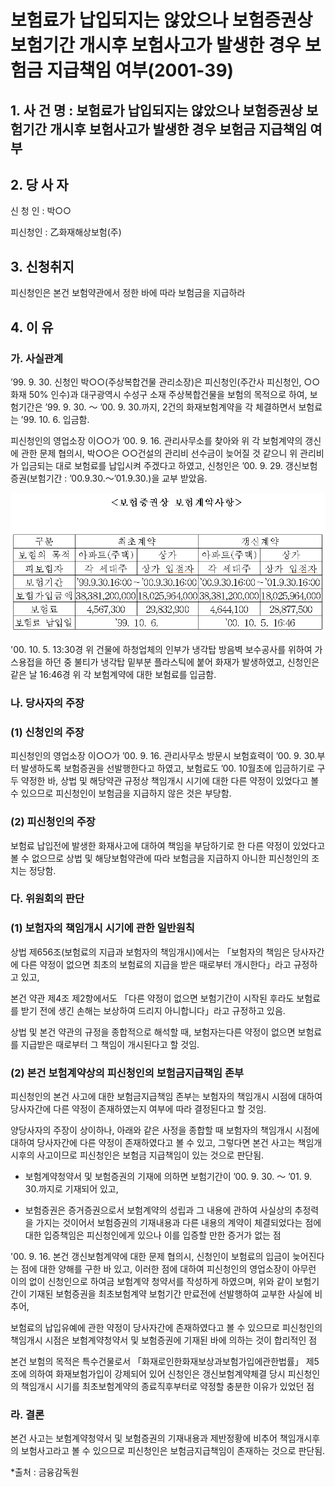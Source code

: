 # 보험료가 납입되지는 않았으나 보험증권상 보험기간 개시후 보험사고가 발생한 경우 보험금 지급책임 여부(2001-39)


## 1. 사 건 명 : 보험료가 납입되지는 않았으나 보험증권상 보험기간 개시후 보험사고가 발생한 경우 보험금 지급책임 여부

## 2. 당 사 자
신 청 인 : 박○○

피신청인 : 乙화재해상보험(주) 

## 3. 신청취지
피신청인은 본건 보험약관에서 정한 바에 따라 보험금을 지급하라

## 4. 이   유
### 가. 사실관계

’99. 9. 30. 신청인 박○○(주상복합건물 관리소장)은 피신청인(주간사 피신청인, ○○화재 50% 인수)과 대구광역시 수성구 소재 주상복합건물을 보험의 목적으로 하여, 보험기간은 ’99. 9. 30. ～ ’00. 9. 30.까지, 2건의 화재보험계약을 각 체결하면서 보험료는 ’99. 10. 6. 입금함.
 
피신청인의 영업소장 이○○가 ’00. 9. 16. 관리사무소를 찾아와 위 각 보험계약의 갱신에 관한 문제 협의시, 박○○은 ○○건설의 관리비 선수금이 늦어질 것 같으니 위 관리비가 입금되는 대로 보험료를 납입시켜 주겠다고 하였고, 신청인은 ’00. 9. 29. 갱신보험증권(보험기간 : ’00.9.30.～’01.9.30.)을 교부 받았음.

![alt image](https://raw.githubusercontent.com/aijinet/bodoc-claim-contents/master/contents/images/66_1.PNG)

<!--    <보험증권상 보험계약사항>
  
구분
최초계약
갱신계약
보험의 목적
아파트(주택)
상가
아파트(주택)
상가
피보험자
각 세대주
상가 입점자
각 세대주
상가 입점자
보험기간
’99.9.30.16:00～’00.9.30.16:00
’00.9.30.16:00～’01.9.30.16:00
보험가입금액
38,381,200,000
18,025,964,000
38,381,200,000
18,025,964,000
보험료
4,567,300
29,832,900
4,644,100
28,877,500
보험료 납입일
’99. 10. 6.
’00. 10. 5. 16:46-->


'00. 10. 5. 13:30경 위 건물에 하청업체의 인부가 냉각탑 방음벽 보수공사를 위하여 가스용접을 하던 중 불티가 냉각탑 밑부분 플라스틱에 붙어 화재가 발생하였고, 신청인은 같은 날 16:46경 위 각 보험계약에 대한 보험료를 입금함.

### 나. 당사자의 주장
### (1) 신청인의 주장
피신청인의 영업소장 이○○가 ’00. 9. 16. 관리사무소 방문시 보험효력이 ’00. 9. 30.부터 발생하도록 보험증권을 선발행한다고 하였고, 보험료도 ’00. 10월초에 입금하기로 구두 약정한 바, 상법 및 해당약관 규정상 책임개시 시기에 대한 다른 약정이 있었다고 볼 수 있으므로 피신청인이 보험금을 지급하지 않은 것은 부당함.
 
### (2) 피신청인의 주장
보험료 납입전에 발생한 화재사고에 대하여 책임을 부담하기로 한 다른 약정이 있었다고 볼 수 없으므로 상법 및 해당보험약관에 따라 보험금을 지급하지 아니한 피신청인의 조치는 정당함.

### 다. 위원회의 판단
### (1) 보험자의 책임개시 시기에 관한 일반원칙 

상법 제656조(보험료의 지급과 보험자의 책임개시)에서는 「보험자의 책임은 당사자간에 다른 약정이 없으면 최초의 보험료의 지급을 받은 때로부터 개시한다」라고 규정하고 있고,

본건 약관 제4조 제2항에서도 「다른 약정이 없으면 보험기간이 시작된 후라도 보험료를 받기 전에 생긴 손해는 보상하여 드리지 아니합니다」라고 규정하고 있음.

상법 및 본건 약관의 규정을 종합적으로 해석할 때, 보험자는다른 약정이 없으면 보험료를 지급받은 때로부터 그 책임이 개시된다고 할 것임.
   
### (2) 본건 보험계약상의 피신청인의 보험금지급책임 존부

피신청인의 본건 사고에 대한 보험금지급책임 존부는 보험자의 책임개시 시점에 대하여 당사자간에 다른 약정이 존재하였는지 여부에 따라 결정된다고 할 것임.

양당사자의 주장이 상이하나, 아래와 같은 사정을 종합할 때 보험자의 책임개시 시점에 대하여 당사자간에 다른 약정이 존재하였다고 볼 수 있고, 그렇다면 본건 사고는 책임개시후의 사고이므로 피신청인은 보험금 지급책임이 있는 것으로 판단됨.

* 보험계약청약서 및 보험증권의 기재에 의하면 보험기간이 ’00. 9. 30. ～ ’01. 9. 30.까지로 기재되어 있고, 

* 보험증권은 증거증권으로서 보험계약의 성립과 그 내용에 관하여 사실상의 추정력을 가지는 것이어서 보험증권의 기재내용과 다른 내용의 계약이 체결되었다는 점에 대한 입증책임은 피신청인에게 있으나 이를 입증할 만한 증거가 없는 점

'00. 9. 16. 본건 갱신보험계약에 대한 문제 협의시, 신청인이 보험료의 입금이 늦어진다는 점에 대한 양해를 구한 바 있고, 이러한 점에 대하여 피신청인의 영업소장이 아무런 이의 없이 신청인으로 하여금 보험계약 청약서를 작성하게 하였으며, 위와 같이 보험기간이 기재된 보험증권을 최초보험계약 보험기간 만료전에 선발행하여 교부한 사실에 비추어, 

보험료의 납입유예에 관한 약정이 당사자간에 존재하였다고 볼 수 있으므로 피신청인의 책임개시 시점은 보험계약청약서 및 보험증권에 기재된 바에 의하는 것이 합리적인 점

본건 보험의 목적은 특수건물로서 「화재로인한화재보상과보험가입에관한법률」 제5조에 의하여 화재보험가입이 강제되어 있어 신청인은 갱신보험계약체결 당시 피신청인의 책임개시 시기를 최초보험계약의 종료직후부터로 약정할 충분한 이유가 있었던 점

### 라. 결론
본건 사고는 보험계약청약서 및 보험증권의 기재내용과 제반정황에 비추어 책임개시후의 보험사고라고 볼 수 있으므로 피신청인은 보험금지급책임이 존재하는 것으로 판단됨.

*출처 : 금융감독원